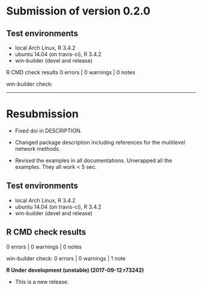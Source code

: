 # Submission of version 0.2.0

## Test environments
* local Arch Linux, R 3.4.2
* ubuntu 14.04 (on travis-ci), R 3.4.2
* win-builder (devel and release)

R CMD check results
0 errors | 0 warnings | 0 notes

win-builder check: 

------------------------------------------------

# Resubmission
* Fixed doi in DESCRIPTION.

* Changed package description including references for the multilevel network 
methods.

* Revised the examples in all documentations. Unwrapped all the examples. They all work < 5 sec.


## Test environments
* local Arch Linux, R 3.4.2
* ubuntu 14.04 (on travis-ci), R 3.4.2
* win-builder (devel and release)

## R CMD check results

0 errors | 0 warnings | 0 notes

win-builder check: 0 errors | 0 warnings | 1 note

**R Under development (unstable) (2017-09-12 r73242)**

* This is a new release.
